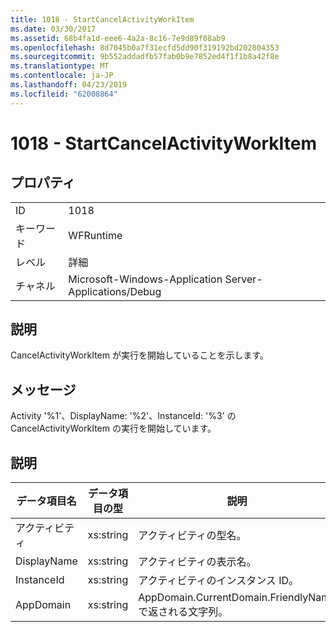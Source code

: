 ```yaml
---
title: 1018 - StartCancelActivityWorkItem
ms.date: 03/30/2017
ms.assetid: 68b4fa1d-eee6-4a2a-8c16-7e9d89f08ab9
ms.openlocfilehash: 8d7045b0a7f31ecfd5dd90f319192bd202804353
ms.sourcegitcommit: 9b552addadfb57fab0b9e7852ed4f1f1b8a42f8e
ms.translationtype: MT
ms.contentlocale: ja-JP
ms.lasthandoff: 04/23/2019
ms.locfileid: "62008864"
---
```

# <a name="1018---startcancelactivityworkitem"></a>1018 - StartCancelActivityWorkItem
## <a name="properties"></a>プロパティ  
  
|||  
|-|-|  
|ID|1018|  
|キーワード|WFRuntime|  
|レベル|詳細|  
|チャネル|Microsoft-Windows-Application Server-Applications/Debug|  
  
## <a name="description"></a>説明  
 CancelActivityWorkItem が実行を開始していることを示します。  
  
## <a name="message"></a>メッセージ  
 Activity '%1'、DisplayName: '%2'、InstanceId: '%3' の CancelActivityWorkItem の実行を開始しています。  
  
## <a name="details"></a>説明  
  
|データ項目名|データ項目の型|説明|  
|--------------------|--------------------|-----------------|  
|アクティビティ|xs:string|アクティビティの型名。|  
|DisplayName|xs:string|アクティビティの表示名。|  
|InstanceId|xs:string|アクティビティのインスタンス ID。|  
|AppDomain|xs:string|AppDomain.CurrentDomain.FriendlyName で返される文字列。|
